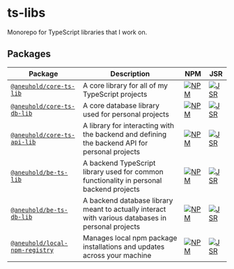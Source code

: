 # ts-libs

Monorepo for TypeScript libraries that I work on.

## Packages

<!-- prettier-ignore -->
| Package | Description | NPM | JSR |
|---------|-------------|-----|-----|
| [`@aneuhold/core-ts-lib`](packages/core-ts-lib) | A core library for all of my TypeScript projects | [![NPM](https://img.shields.io/npm/v/%40aneuhold%2Fcore-ts-lib)](https://www.npmjs.com/package/@aneuhold/core-ts-lib) | [![JSR](https://jsr.io/badges/@aneuhold/core-ts-lib)](https://jsr.io/@aneuhold/core-ts-lib) |
| [`@aneuhold/core-ts-db-lib`](packages/core-ts-db-lib) | A core database library used for personal projects | [![NPM](https://img.shields.io/npm/v/%40aneuhold%2Fcore-ts-db-lib)](https://www.npmjs.com/package/@aneuhold/core-ts-db-lib) | [![JSR](https://jsr.io/badges/@aneuhold/core-ts-db-lib)](https://jsr.io/@aneuhold/core-ts-db-lib) |
| [`@aneuhold/core-ts-api-lib`](packages/core-ts-api-lib) | A library for interacting with the backend and defining the backend API for personal projects | [![NPM](https://img.shields.io/npm/v/%40aneuhold%2Fcore-ts-api-lib)](https://www.npmjs.com/package/@aneuhold/core-ts-api-lib) | [![JSR](https://jsr.io/badges/@aneuhold/core-ts-api-lib)](https://jsr.io/@aneuhold/core-ts-api-lib) |
| [`@aneuhold/be-ts-lib`](packages/be-ts-lib) | A backend TypeScript library used for common functionality in personal backend projects | [![NPM](https://img.shields.io/npm/v/%40aneuhold%2Fbe-ts-lib)](https://www.npmjs.com/package/@aneuhold/be-ts-lib) | [![JSR](https://jsr.io/badges/@aneuhold/be-ts-lib)](https://jsr.io/@aneuhold/be-ts-lib) |
| [`@aneuhold/be-ts-db-lib`](packages/be-ts-db-lib) | A backend database library meant to actually interact with various databases in personal projects | [![NPM](https://img.shields.io/npm/v/%40aneuhold%2Fbe-ts-db-lib)](https://www.npmjs.com/package/@aneuhold/be-ts-db-lib) | [![JSR](https://jsr.io/badges/@aneuhold/be-ts-db-lib)](https://jsr.io/@aneuhold/be-ts-db-lib) |
| [`@aneuhold/local-npm-registry`](packages/local-npm-registry) | Manages local npm package installations and updates across your machine | [![NPM](https://img.shields.io/npm/v/%40aneuhold%2Flocal-npm-registry)](https://www.npmjs.com/package/@aneuhold/local-npm-registry) | [![JSR](https://jsr.io/badges/@aneuhold/local-npm-registry)](https://jsr.io/@aneuhold/local-npm-registry) |
